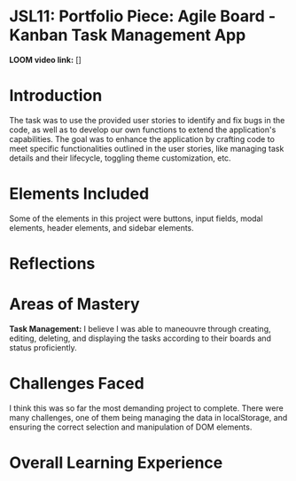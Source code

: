# JSL11: Portfolio Piece: Agile Board - Kanban Task Management App

**LOOM video link:** []

# Introduction

The task was to use the provided user stories to identify and fix bugs in the code, as well as to develop our own functions to extend the application's capabilities. The goal was to enhance the application by crafting code to meet specific functionalities outlined in the user stories, like managing task details and their lifecycle, toggling theme customization, etc.

# Elements Included

Some of the elements in this project were buttons, input fields, modal elements, header elements, and sidebar elements.

# Reflections

# Areas of Mastery

**Task Management:** I believe I was able to maneouvre through creating, editing, deleting, and displaying the tasks according to their boards and status proficiently.

# Challenges Faced

I think this was so far the most demanding project to complete. There were many challenges, one of them being managing the data in localStorage, and ensuring the correct selection and manipulation of DOM elements.

# Overall Learning Experience
